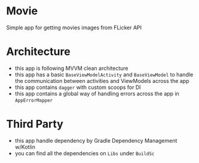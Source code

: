 # Movie
Simple app for getting movies images from FLicker API 

# Architecture
- this app is following MVVM clean architecture
- this app has a basic `BaseViewModelActivity` and `BaseViewModel` to handle the communication between activities and ViewModels across the app
- this app contains `dagger` with custom scoops for DI 
- this app contains a global way of handling errors across the app in `AppErrorMapper`
# Third Party 
- this app handle dependency by Gradle Dependency Management w/Kotlin 
- you can find all the dependencies on `Libs` under `BuildSc`
